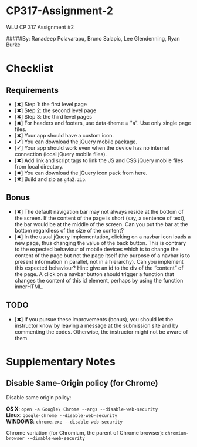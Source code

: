 CP317-Assignment-2
==================

WLU CP 317 Assignment #2

#####By: Ranadeep Polavarapu, Bruno Salapic, Lee Glendenning, Ryan Burke

Checklist
=========
Requirements
------
*  [✖] Step 1: the first level page
*  [✖] Step 2: the second level page
*  [✖] Step 3: the third level pages
*  [✖] For headers and footers, use data-theme = "a". Use only single page files.
*  [✖] Your app should have a custom icon.
*  [✔] You can download the jQuery mobile package.
*  [✔] Your app should work even when the device has no internet connection (local jQuery mobile files).
*  [✖] Add link and script tags to link the JS and CSS jQuery mobile files from local directory.
*  [✖] You can download the jQuery icon pack from here.
*  [✖] Build and zip as `g4a2.zip`.


Bonus
------
*  [✖] The default navigation bar may not always reside at the bottom of the screen. If the content of the page is short (say, a sentence of text), the bar would be at the middle of the screen. Can you put the bar at the bottom regardless of the size of the content?
*  [✖] In the usual jQuery implementation, clicking on a navbar icon loads a new page, thus changing the value of the back button. This is contrary to the expected behaviour of mobile devices which is to change the content of the page but not the page itself (the purpose of a navbar is to present information in parallel, not in a hierarchy). Can you implement this expected behaviour? Hint: give an id to the div of the “content” of the page. A click on a navbar button should trigger a function that changes the content of this id element, perhaps by using the function innerHTML.

TODO
----
*  [✖] If you pursue these improvements (bonus), you should let the instructor know by leaving a message at the submission site and by commenting the codes. Otherwise, the instructor might not be aware of them.

Supplementary Notes
===================
Disable Same-Origin policy (for Chrome)
----------------------------------------
Disable same origin policy:

**OS X**: `open -a Google\ Chrome --args --disable-web-security`  
**Linux**: `google-chrome --disable-web-security`  
**WINDOWS**: `chrome.exe --disable-web-security`  
  
Chrome variation (for Chromium, the parent of Chrome browser): `chromium-browser --disable-web-security`  